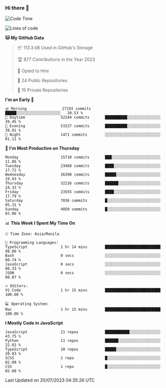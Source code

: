 ### Hi there 👋

<!--START_SECTION:waka-->
![Code Time](http://img.shields.io/badge/Code%20Time-334%20hrs%2057%20mins-blue)

![Lines of code](https://img.shields.io/badge/From%20Hello%20World%20I%27ve%20Written-58.4%20million%20lines%20of%20code-blue)

**🐱 My GitHub Data** 

> 📦 113.3 kB Used in GitHub's Storage 
 > 
> 🏆 877 Contributions in the Year 2023
 > 
> 💼 Opted to Hire
 > 
> 📜 24 Public Repositories 
 > 
> 🔑 15 Private Repositories 
 > 
**I'm an Early 🐤** 

```text
🌞 Morning                27193 commits       █████░░░░░░░░░░░░░░░░░░░░   20.53 % 
🌆 Daytime                52244 commits       ██████████░░░░░░░░░░░░░░░   39.45 % 
🌃 Evening                51527 commits       ██████████░░░░░░░░░░░░░░░   38.91 % 
🌙 Night                  1471 commits        ░░░░░░░░░░░░░░░░░░░░░░░░░   01.11 % 
```
📅 **I'm Most Productive on Thursday** 

```text
Monday                   15710 commits       ███░░░░░░░░░░░░░░░░░░░░░░   11.86 % 
Tuesday                  23468 commits       ████░░░░░░░░░░░░░░░░░░░░░   17.72 % 
Wednesday                26390 commits       █████░░░░░░░░░░░░░░░░░░░░   19.93 % 
Thursday                 32226 commits       ██████░░░░░░░░░░░░░░░░░░░   24.33 % 
Friday                   23555 commits       ████░░░░░░░░░░░░░░░░░░░░░   17.79 % 
Saturday                 7036 commits        █░░░░░░░░░░░░░░░░░░░░░░░░   05.31 % 
Sunday                   4050 commits        █░░░░░░░░░░░░░░░░░░░░░░░░   03.06 % 
```


📊 **This Week I Spent My Time On** 

```text
🕑︎ Time Zone: Asia/Manila

💬 Programming Languages: 
TypeScript               1 hr 14 mins        █████████████████████████   98.86 % 
Bash                     0 secs              ░░░░░░░░░░░░░░░░░░░░░░░░░   00.74 % 
JavaScript               0 secs              ░░░░░░░░░░░░░░░░░░░░░░░░░   00.33 % 
JSON                     0 secs              ░░░░░░░░░░░░░░░░░░░░░░░░░   00.07 % 

🔥 Editors: 
VS Code                  1 hr 15 mins        █████████████████████████   100.00 % 

💻 Operating System: 
Mac                      1 hr 15 mins        █████████████████████████   100.00 % 
```

**I Mostly Code in JavaScript** 

```text
JavaScript               21 repos            ███████████░░░░░░░░░░░░░░   43.75 % 
Python                   11 repos            ██████░░░░░░░░░░░░░░░░░░░   22.92 % 
TypeScript               10 repos            █████░░░░░░░░░░░░░░░░░░░░   20.83 % 
SCSS                     1 repo              █░░░░░░░░░░░░░░░░░░░░░░░░   02.08 % 
CSS                      1 repo              █░░░░░░░░░░░░░░░░░░░░░░░░   02.08 % 
```




 Last Updated on 20/07/2023 04:35:26 UTC
<!--END_SECTION:waka-->
